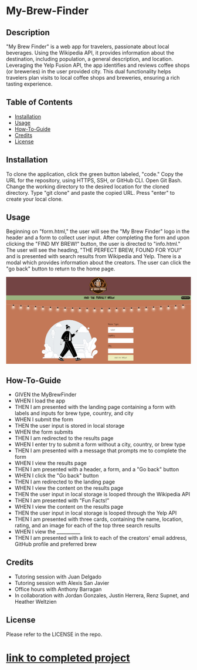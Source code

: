 # My-Brew-Finder

## Description
"My Brew Finder" is a web app for travelers, passionate about local beverages. Using the Wikipedia API, it provides information about the destination, including population, a general description, and location. Leveraging the Yelp Fusion API, the app identifies and reviews coffee shops (or breweries) in the user provided city. This dual functionality helps travelers plan visits to local coffee shops and breweries, ensuring a rich tasting experience.

## Table of Contents 

- [Installation](#installation)
- [Usage](#usage)
- [How-To-Guide](#how-to-guide)
- [Credits](#credits)
- [License](#license)

## Installation

To clone the application, click the green button labeled, "code." Copy the URL for the repository, using HTTPS, SSH, or GitHub CLI. Open Git Bash. Change the working directory to the desired location for the cloned directory. Type "git clone" and paste the copied URL. Press "enter" to create your local clone.

## Usage

Beginning on "form.html," the user will see the "My Brew Finder" logo in the header and a form to collect user input. After completing the form and upon clicking the "FIND MY BREW!" button, the user is directed to "info.html." The user will see the heading, "THE PERFECT BREW, FOUND FOR YOU!" and is presented with search results from Wikipedia and Yelp. There is a modal which provides information about the creators. The user can click the "go back" button to return to the home page.


<img src= "./assets/images/Screenshot1.png" alt="screenshot">


## How-To-Guide
<ul>    
    <li>GIVEN the MyBrewFinder</li>
    <li>WHEN I load the app</li>
    <li>THEN I am presented with the landing page containing a form with labels and inputs for brew type, country, and city</li>
    <li>WHEN I submit the form</li>
    <li>THEN the user input is stored in local storage</li>
    <li>WHEN the form submits</li>
    <li>THEN I am redirected to the results page</li>
    <li>WHEN I enter try to submit a form without a city, country, or brew type</li>
    <li>THEN I am presented with a message that prompts me to complete the form</li>
    <li>WHEN I view the results page</li>
    <li>THEN I am presented with a header, a form, and a "Go back" button</li>
    <li>WHEN I click the "Go back" button</li>
    <li>THEN I am redirected to the landing page</li>
    <li>WHEN I view the content on the results page</li>
    <li>THEN the user input in local storage is looped through the Wikipedia API</li>
    <li>THEN I am presented with "Fun Facts!"</li>
    <li>WHEN I view the content on the results page</li>
    <li>THEN the user input in local storage is looped through the Yelp API</li>
    <li>THEN I am presented with three cards, containing the name, location, rating, and an image for each of the top three search results</li>
    <li>WHEN I view the __________</li>
    <li>THEN I am presented with a link to each of the creators' email address, GitHub profile and preferred brew</li>
</ul>

## Credits
<ul>
    <li>Tutoring session with Juan Delgado</li>
    <li>Tutoring session with Alexis San Javier</li>
    <li>Office hours with Anthony Barragan</li>
    <li>In collaboration with Jordan Gonzales, Justin Herrera, Renz Supnet, and Heather Weltzien</li>
    
</ul>

## License
 
Please refer to the LICENSE in the repo.

# [link to completed project](________________)